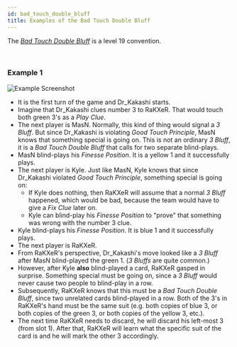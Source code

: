 ```yaml
---
id: bad_touch_double_bluff
title: Examples of the Bad Touch Double Bluff
---
```


The *[Bad Touch Double Bluff](/level_19/special_bluffs.md#the-bad-touch-double-bluff-for-3s)* is a level 19 convention.

<br />

### Example 1

![Example Screenshot](https://raw.githubusercontent.com/Zamiell/hanabi-conventions/master/img/examples/bad_touch_double_bluff.png)

- It is the first turn of the game and Dr_Kakashi starts.
- Imagine that Dr_Kakashi clues number 3 to RaKXeR. That would touch both green 3's as a *Play Clue*.
- The next player is MasN. Normally, this kind of thing would signal a *3 Bluff*. But since Dr_Kakashi is violating *Good Touch Principle*, MasN knows that something special is going on. This is not an ordinary *3 Bluff*, it is a *Bad Touch Double Bluff* that calls for two separate blind-plays.
- MasN blind-plays his *Finesse Position*. It is a yellow 1 and it successfully plays.
- The next player is Kyle. Just like MasN, Kyle knows that since Dr_Kakashi violated *Good Touch Principle*, something special is going on:
  - If Kyle does nothing, then RaKXeR will assume that a normal *3 Bluff* happened, which would be bad, because the team would have to give a *Fix Clue* later on.
  - Kyle can blind-play his *Finesse Position* to "prove" that something was wrong with the number 3 clue.
- Kyle blind-plays his *Finesse Position*. It is blue 1 and it successfully plays.
- The next player is RaKXeR.
- From RaKXeR's perspective, Dr_Kakashi's move looked like a *3 Bluff* after MasN blind-played the green 1. (*3 Bluffs* are quite common.)
- However, after Kyle **also** blind-played a card, RaKXeR gasped in surprise. Something special must be going on, since a *3 Bluff* would never cause two people to blind-play in a row.
- Subsequently, RaKXeR knows that this must be a *Bad Touch Double Bluff*, since two unrelated cards blind-played in a row. Both of the 3's in RaKXeR's hand must be the same suit (e.g. both copies of blue 3, or both copies of the green 3, or both copies of the yellow 3, etc.).
- The next time RaKXeR needs to discard, he will discard his left-most 3 (from slot 1). After that, RaKXeR will learn what the specific suit of the card is and he will mark the other 3 accordingly.
